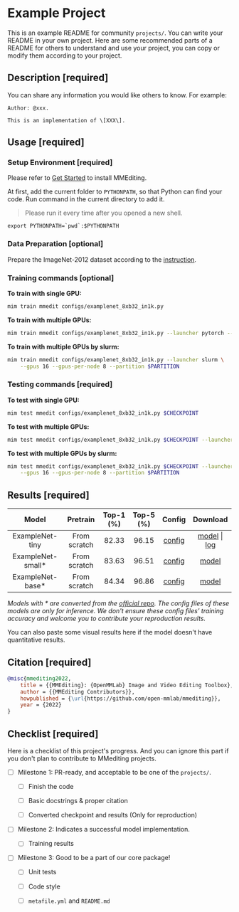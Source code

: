 # Example Project

This is an example README for community `projects/`. You can write your README in your own project. Here are
some recommended parts of a README for others to understand and use your project, you can copy or modify them
according to your project.

## Description \[required\]

You can share any information you would like others to know. For example:

```
Author: @xxx.

This is an implementation of \[XXX\].
```

## Usage \[required\]

### Setup Environment \[required\]

Please refer to [Get Started](https://mmediting.readthedocs.io/en/main/get_started/I.html) to install
MMEditing.

At first, add the current folder to `PYTHONPATH`, so that Python can find your code. Run command in the current directory to add it.

> Please run it every time after you opened a new shell.

```shell
export PYTHONPATH=`pwd`:$PYTHONPATH
```

### Data Preparation \[optional\]

Prepare the ImageNet-2012 dataset according to the [instruction](https://mmediting.readthedocs.io/en/main/user_guides/dataset_prepare.html#imagenet).

### Training commands \[optional\]

**To train with single GPU:**

```bash
mim train mmedit configs/examplenet_8xb32_in1k.py
```

**To train with multiple GPUs:**

```bash
mim train mmedit configs/examplenet_8xb32_in1k.py --launcher pytorch --gpus 8
```

**To train with multiple GPUs by slurm:**

```bash
mim train mmedit configs/examplenet_8xb32_in1k.py --launcher slurm \
    --gpus 16 --gpus-per-node 8 --partition $PARTITION
```

### Testing commands \[required\]

**To test with single GPU:**

```bash
mim test mmedit configs/examplenet_8xb32_in1k.py $CHECKPOINT
```

**To test with multiple GPUs:**

```bash
mim test mmedit configs/examplenet_8xb32_in1k.py $CHECKPOINT --launcher pytorch --gpus 8
```

**To test with multiple GPUs by slurm:**

```bash
mim test mmedit configs/examplenet_8xb32_in1k.py $CHECKPOINT --launcher slurm \
    --gpus 16 --gpus-per-node 8 --partition $PARTITION
```

## Results \[required\]

|       Model        |   Pretrain   | Top-1 (%) | Top-5 (%) |                   Config                   |                Download                |
| :----------------: | :----------: | :-------: | :-------: | :----------------------------------------: | :------------------------------------: |
|  ExampleNet-tiny   | From scratch |   82.33   |   96.15   | [config](configs/examplenet_8xb32_in1k.py) | [model](MODEL-LINK) \| [log](LOG-LINK) |
| ExampleNet-small\* | From scratch |   83.63   |   96.51   | [config](configs/examplenet_8xb32_in1k.py) |          [model](MODEL-LINK)           |
| ExampleNet-base\*  | From scratch |   84.34   |   96.86   | [config](configs/examplenet_8xb32_in1k.py) |          [model](MODEL-LINK)           |

*Models with * are converted from the [official repo](REPO-LINK). The config files of these models are only for inference. We don't ensure these config files' training accuracy and welcome you to contribute your reproduction results.*

You can also paste some visual results here if the model doesn't have quantitative results.

## Citation \[required\]

<!-- Replace to the citation of the paper your project refers to. -->

```bibtex
@misc{mmediting2022,
    title = {{MMEditing}: {OpenMMLab} Image and Video Editing Toolbox},
    author = {{MMEditing Contributors}},
    howpublished = {\url{https://github.com/open-mmlab/mmediting}},
    year = {2022}
}
```

## Checklist \[required\]

Here is a checklist of this project's progress. And you can ignore this part if you don't plan to contribute
to MMediting projects.

- [ ] Milestone 1: PR-ready, and acceptable to be one of the `projects/`.

  - [ ] Finish the code

    <!-- The code's design shall follow existing interfaces and convention. For example, each model component should be registered into `mmedit.registry.MODELS` and configurable via a config file. -->

  - [ ] Basic docstrings & proper citation

    <!-- Each major class should contains a docstring, describing its functionality and arguments. If your code is copied or modified from other open-source projects, don't forget to cite the source project in docstring and make sure your behavior is not against its license. Typically, we do not accept any code snippet under GPL license. [A Short Guide to Open Source Licenses](https://medium.com/nationwide-technology/a-short-guide-to-open-source-licenses-cf5b1c329edd) -->

  - [ ] Converted checkpoint and results (Only for reproduction)

    <!-- If you are reproducing the result from a paper, make sure the model in the project can match that results. Also please provide checkpoint links or a checkpoint conversion script for others to get the pre-trained model. -->

- [ ] Milestone 2: Indicates a successful model implementation.

  - [ ] Training results

    <!-- If you are reproducing the result from a paper, train your model from scratch and verified that the final result can match the original result. -->

- [ ] Milestone 3: Good to be a part of our core package!

  - [ ] Unit tests

    <!-- Unit tests for the major module are required. [Example](https://github.com/open-mmlab/mmediting/blob/main/tests/test_models/test_backbones/test_vision_transformer.py) -->

  - [ ] Code style

    <!-- Refactor your code according to reviewer's comment. -->

  - [ ] `metafile.yml` and `README.md`

    <!-- It will used for mmediting to acquire your models. [Example](https://github.com/open-mmlab/mmediting/blob/main/configs/mvit/metafile.yml). In particular, you may have to refactor this README into a standard one. [Example](https://github.com/open-mmlab/mmediting/blob/main/configs/swin_transformer/README.md) -->

